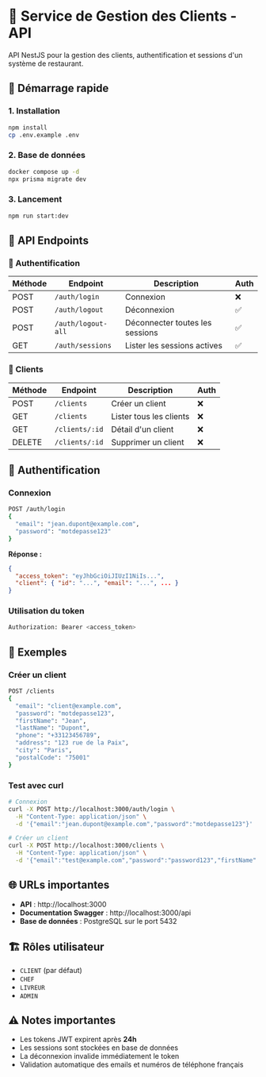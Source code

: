 # 🏪 Service de Gestion des Clients - API

API NestJS pour la gestion des clients, authentification et sessions d'un système de restaurant.

## 🚀 Démarrage rapide

### 1. Installation
```bash
npm install
cp .env.example .env
```

### 2. Base de données
```bash
docker compose up -d
npx prisma migrate dev
```

### 3. Lancement
```bash
npm run start:dev
```

## 📡 API Endpoints

### 🔐 Authentification
| Méthode | Endpoint | Description | Auth |
|---------|----------|-------------|------|
| POST | `/auth/login` | Connexion | ❌ |
| POST | `/auth/logout` | Déconnexion | ✅ |
| POST | `/auth/logout-all` | Déconnecter toutes les sessions | ✅ |
| GET | `/auth/sessions` | Lister les sessions actives | ✅ |

### 👥 Clients
| Méthode | Endpoint | Description | Auth |
|---------|----------|-------------|------|
| POST | `/clients` | Créer un client | ❌ |
| GET | `/clients` | Lister tous les clients | ❌ |
| GET | `/clients/:id` | Détail d'un client | ❌ |
| DELETE | `/clients/:id` | Supprimer un client | ❌ |

## 🔑 Authentification

### Connexion
```bash
POST /auth/login
{
  "email": "jean.dupont@example.com",
  "password": "motdepasse123"
}
```

**Réponse :**
```json
{
  "access_token": "eyJhbGciOiJIUzI1NiIs...",
  "client": { "id": "...", "email": "...", ... }
}
```

### Utilisation du token
```bash
Authorization: Bearer <access_token>
```

## 📝 Exemples

### Créer un client
```bash
POST /clients
{
  "email": "client@example.com",
  "password": "motdepasse123",
  "firstName": "Jean",
  "lastName": "Dupont",
  "phone": "+33123456789",
  "address": "123 rue de la Paix",
  "city": "Paris",
  "postalCode": "75001"
}
```

### Test avec curl
```bash
# Connexion
curl -X POST http://localhost:3000/auth/login \
  -H "Content-Type: application/json" \
  -d '{"email":"jean.dupont@example.com","password":"motdepasse123"}'

# Créer un client
curl -X POST http://localhost:3000/clients \
  -H "Content-Type: application/json" \
  -d '{"email":"test@example.com","password":"password123","firstName":"Test","lastName":"User"}'
```

## 🌐 URLs importantes

- **API** : http://localhost:3000
- **Documentation Swagger** : http://localhost:3000/api
- **Base de données** : PostgreSQL sur le port 5432

## 🏗️ Rôles utilisateur

- `CLIENT` (par défaut)
- `CHEF`
- `LIVREUR` 
- `ADMIN`

## ⚠️ Notes importantes

- Les tokens JWT expirent après **24h**
- Les sessions sont stockées en base de données
- La déconnexion invalide immédiatement le token
- Validation automatique des emails et numéros de téléphone français
